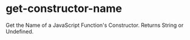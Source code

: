 # get-constructor-name
Get the Name of a JavaScript Function's Constructor.  Returns String or Undefined.
